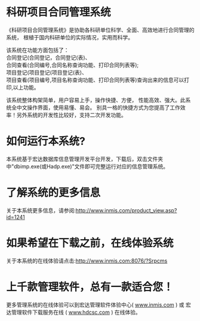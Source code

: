 # 科研项目合同管理系统

《科研项目合同管理系统》是协助各科研单位科学、全面、高效地进行合同管理的系统， 根植于国内科研单位的实际情况，实用而科学。

该系统在功能方面包括了：  
合同登记(合同登记，合同登记(表)、   
合同查看(合同编号,合同名称查询功能、打印合同列表等);  
项目登记(项目登记(项目登记(表)、   
项目查看(项目编号,项目名称查询功能、打印合同列表等)查询出来的信息可以打印,以上功能。 

该系统整体构架简单，用户容易上手，操作快捷、方便， 性能高效、强大。此系统全中文操作界面，使用易懂、易会。 别具一格的快捷方式为您提高了工作效率！另外系统的开发性比较好，支持二次开发功能。

# 如何运行本系统?

本系统基于宏达数据库信息管理开发平台开发，下载后，双击文件夹中"dbimp.exe(或Hadp.exe)"文件即可完整运行对应的信息管理系统。

# 了解系统的更多信息

关于本系统更多信息，请参阅:http://www.inmis.com/product_view.asp?id=1241

# 如果希望在下载之前，在线体验系统

关于本系统的在线体验请点击:http://www.inmis.com:8076/?Srpcms

# 上千款管理软件，总有一款适合您！

更多管理系统的在线体验可以到宏达管理软件体验中心( www.inmis.com ) 或 宏达管理软件下载服务在线 ( www.hdcsc.com ) 在线体验。

